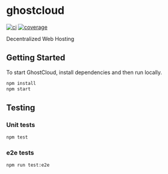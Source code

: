 # ghostcloud
[![ci](https://img.shields.io/circleci/build/gh/liftedinit/many-ghostcloud)](https://app.circleci.com/pipelines/gh/liftedinit/many-ghostcloud)
[![coverage](https://img.shields.io/codecov/c/gh/liftedinit/many-ghostcloud)](https://app.codecov.io/gh/liftedinit/many-ghostcloud)


Decentralized Web Hosting

## Getting Started

To start GhostCloud, install dependencies and then run locally.

```sh
npm install
npm start
```

## Testing

### Unit tests

```sh
npm test
```

### e2e tests

```sh
npm run test:e2e
```
